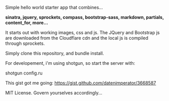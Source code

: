 Simple hello world starter app that combines...

__sinatra, jquery, sprockets, compass, bootstrap-sass, markdown, partials, content_for, more...__

It starts out with working images, css and js. The JQuery and Bootstrap js are downloaded from the Cloudflare cdn and the local js is compiled through sprockets.

Simply clone this repository, and bundle install.

For developement, i'm using shotgun, so start the server with:

shotgun config.ru

This gist got me going: https://gist.github.com/datenimperator/3668587

MIT License. Govern yourselves accordingly...